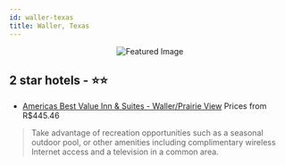 ```yaml
---
id: waller-texas
title: Waller, Texas
---
```


<center><img src="https://i.travelapi.com/hotels/2000000/1230000/1228400/1228310/178ce275_z.jpg" alt="Featured Image" /></center>


##  2 star hotels - ⭐️⭐️

-    [Americas Best Value Inn & Suites - Waller/Prairie View](https://us.hurb.com/hotels/waller/americas-best-value-inn-suites-waller-prairie-view-JNP-JP266787?cmp=18055) Prices from R$445.46
   > Take advantage of recreation opportunities such as a seasonal outdoor pool, or other amenities including complimentary wireless Internet access and a television in a common area.
